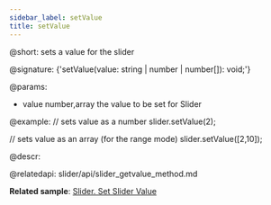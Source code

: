 ```yaml
---
sidebar_label: setValue
title: setValue
---          
```


@short: sets a value for the slider

@signature: {'setValue(value: string | number | number[]): void;'}

@params:
- value		number,array		 the value to be set for Slider

@example:
// sets value as a number
slider.setValue(2);
 
// sets value as an array (for the range mode)
slider.setValue([2,10]);



@descr:



@relatedapi:
slider/api/slider_getvalue_method.md




**Related sample**: [Slider. Set Slider Value](https://snippet.dhtmlx.com/shw55sub)
